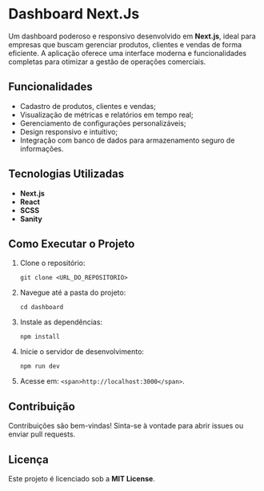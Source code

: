 
# Dashboard Next.Js

Um dashboard poderoso e responsivo desenvolvido em **Next.js**, ideal para empresas que buscam gerenciar produtos, clientes e vendas de forma eficiente. A aplicação oferece uma interface moderna e funcionalidades completas para otimizar a gestão de operações comerciais.

## Funcionalidades

* Cadastro de produtos, clientes e vendas;
* Visualização de métricas e relatórios em tempo real;
* Gerenciamento de configurações personalizáveis;
* Design responsivo e intuitivo;
* Integração com banco de dados para armazenamento seguro de informações.

## Tecnologias Utilizadas

* **Next.js**
* **React**
* **SCSS**
* **Sanity**

## Como Executar o Projeto

1. Clone o repositório:
   ```
   git clone <URL_DO_REPOSITORIO>
   ```
2. Navegue até a pasta do projeto:
   ```
   cd dashboard
   ```
3. Instale as dependências:
   ```
   npm install
   ```
4. Inicie o servidor de desenvolvimento:
   ```
   npm run dev
   ```
5. Acesse em: `<span>http://localhost:3000</span>`.

## Contribuição

Contribuições são bem-vindas! Sinta-se à vontade para abrir issues ou enviar pull requests.

## Licença

Este projeto é licenciado sob a **MIT License**.
